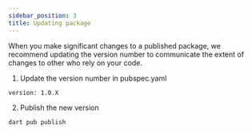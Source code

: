 ```yaml
---
sidebar_position: 3
title: Updating package
---
```


When you make significant changes to a published package, we recommend updating the version number to communicate the extent of changes to other who rely on your code.

1. Update the version number in pubspec.yaml
```
version: 1.0.X
```

2. Publish the new version
```bash
dart pub publish
```
